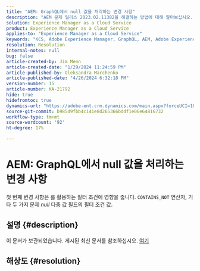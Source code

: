 ```yaml
---
title: "AEM: GraphQL에서 null 값을 처리하는 변경 사항"
description: "AEM 문제 릴리스 2023.02.11382을 해결하는 방법에 대해 알아보십시오. GraphQL에서 일부 변경 사항이 발생하면 애플리케이션 코드에 예기치 않은 동작이 발생합니다."
solution: Experience Manager as a Cloud Service
product: Experience Manager as a Cloud Service
applies-to: "Experience Manager as a Cloud Service"
keywords: "KCS, Adobe Experience Manager, GraphQL, AEM, Adobe Experience Manager, null 값, 클라우드 서비스, 릴리스 2023.02.11382, 문제 해결"
resolution: Resolution
internal-notes: null
bug: false
article-created-by: Jim Menn
article-created-date: "1/29/2024 11:24:59 PM"
article-published-by: Oleksandra Marchenko
article-published-date: "4/26/2024 6:32:18 PM"
version-number: 15
article-number: KA-21792
hide: true
hidefromtoc: true
dynamics-url: "https://adobe-ent.crm.dynamics.com/main.aspx?forceUCI=1&pagetype=entityrecord&etn=knowledgearticle&id=2daa6f9d-fdbe-ee11-9079-6045bd006268"
source-git-commit: b985d9fbb4c141e8d265366bddf1e06e64816732
workflow-type: tm+mt
source-wordcount: '92'
ht-degree: 17%

---
```


# AEM: GraphQL에서 null 값을 처리하는 변경 사항


첫 번째 변경 사항은 를 활용하는 필터 조건에 영향을 줍니다. `CONTAINS_NOT` 연산자, 기타 두 가지 문제 *null* 다중 값 필드의 필터 조건 값.

## 설명 {#description}

이 문서가 보관되었습니다. 게시된 최신 문서를 참조하십시오. [여기](https://experienceleague.adobe.com/search.html#sort=relevancy)

## 해상도 {#resolution}

